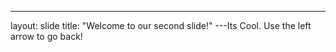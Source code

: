 ---
layout: slide
title: "Welcome to our second slide!"
---Its Cool.
Use the left arrow to go back!
